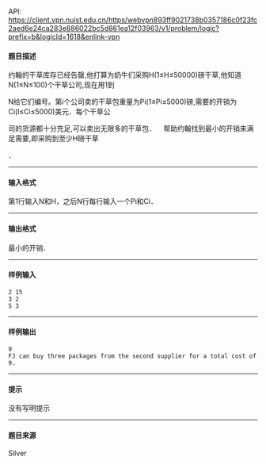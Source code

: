 API: https://client.vpn.nuist.edu.cn/https/webvpn893ff9021738b0357186c0f23fc2aed6e24ca283e886022bc5d861ea12f03963/v1/problem/logic?prefix=b&logicId=1618&enlink-vpn

#### 题目描述

约翰的干草库存已经告罄,他打算为奶牛们采购H(1≤H≤50000)磅干草,他知道N(1≤N≤100)个干草公司,现在用1到

N给它们编号。第i个公司卖的干草包重量为Pi(1≤Pi≤5000)磅,需要的开销为Ci(l≤Ci≤5000)美元．每个干草公

司的货源都十分充足,可以卖出无限多的干草包．    帮助约翰找到最小的开销来满足需要,即采购到至少H磅干草

．

---

#### 输入格式

第1行输入N和H，之后N行每行输入一个Pi和Ci．

---

#### 输出格式

最小的开销．

---

#### 样例输入
```
2 15
3 2
5 3
```

---

#### 样例输出
```
9
FJ can buy three packages from the second supplier for a total cost of 9.

```

---

#### 提示

没有写明提示

---

#### 题目来源

Silver